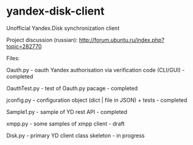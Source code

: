 # yandex-disk-client
Unofficial Yandex.Disk synchronization client  

Project discussion (russian): http://forum.ubuntu.ru/index.php?topic=282770

Files:

Oauth.py - oauth Yandex authorisation via verification code (CLI/GUI) - completed

OauthTest.py - test of Oauth.py pacage - completed

jconfig.py - configuration object (dict | file in JSON) + tests - completed

Sample1.py - sample of YD rest API - completed

xmpp.py - some samples of xmpp client - draft

Disk.py - primary YD client class skeleton - in progress

